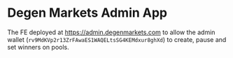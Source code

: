 # Degen Markets Admin App
The FE deployed at https://admin.degenmarkets.com to allow the admin wallet (`rv9MdKVp2r13ZrFAwaES1WAQELtsSG4KEMdxur8ghXd`)
to create, pause and set winners on pools.
